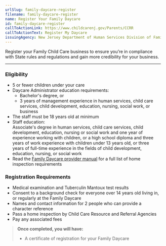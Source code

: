 ```yaml
---
urlSlug: family-daycare-register
filename: family-daycare-register
name: Register Your Family Daycare
id: family-daycare-register
callToActionLink: https://www.childcarenj.gov/Parents/CCRR
callToActionText: Register My Daycare
issuingAgency: New Jersey Department of Human Services Division of Family Development
---
```

Register your Family Child Care business to ensure you’re in compliance with State rules and regulations and gain more credibility for your business.

---
### Eligibility
- 5 or fewer children under your care 
- Daycare Administrator education requirements:  
  - Bachelor's degree, or 
  - 3 years of management experience in human services, child care services, child development, education, nursing, social work, or business
- The staff must be 18 years old at minimum
- Staff education:  
Associate's degree in human services, child care services, child development, education, nursing or social work and one year of experience working with children, or a high school diploma and three years of work experience with children under 13 years old, or three years of full-time experience in the fields of child development, education, nursing, or social work
- Read the [Family Daycare provider manual](https://www.nj.gov/dcf/providers/licensing/laws/FCCmanual.pdf) for a full list of home inspection requirements

### Registration Requirements
- Medical examination and Tuberculin Mantoux test results
- Consent to a background check for everyone over 14 years old living in, or regularly at the Family Daycare
- Names and contact information for 2 people who can provide a character reference
- Pass a home inspection by Child Care Resource and Referral Agencies
- Pay any associated fees


>**Once completed, you will have:**
>- A certificate of registration for your Family Daycare